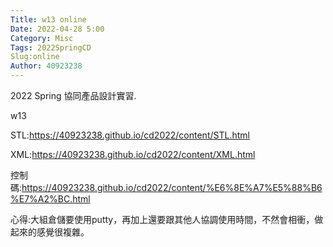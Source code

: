 ```yaml
---
Title: w13 online
Date: 2022-04-28 5:00
Category: Misc
Tags: 2022SpringCD    
Slug:online
Author: 40923238
---
```


2022 Spring 協同產品設計實習.

<!-- PELICAN_END_SUMMARY -->

w13

STL:https://40923238.github.io/cd2022/content/STL.html

XML:https://40923238.github.io/cd2022/content/XML.html

控制碼:https://40923238.github.io/cd2022/content/%E6%8E%A7%E5%88%B6%E7%A2%BC.html

心得:大組倉儲要使用putty，再加上還要跟其他人協調使用時間，不然會相衝，做起來的感覺很複雜。